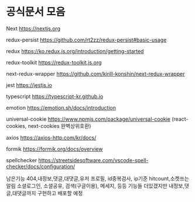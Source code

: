# 공식문서 모음

Next https://nextjs.org

redux-persist https://github.com/rt2zz/redux-persist#basic-usage

redux https://ko.redux.js.org/introduction/getting-started

redux-toolkit https://redux-toolkit.js.org

next-redux-wrapper https://github.com/kirill-konshin/next-redux-wrapper

jest https://jestjs.io

typescript https://typescript-kr.github.io

emotion https://emotion.sh/docs/introduction

universal-cookie https://www.npmjs.com/package/universal-cookie (react-cookies, next-cookies 완벽상위호환)

axios https://axios-http.com/kr/docs/

formik https://formik.org/docs/overview

spellchecker https://streetsidesoftware.com/vscode-spell-checker/docs/configuration/

남은기능
404,내정보,댓글,대댓글,유저 프로필,
id중복검사, ip기준 hitcount,소켓쓰는 알림
소셜로그인, 소셜공유, 검색(구글이용), 메세지,
등등 기능들 더있갰지만 
내정보,댓글,대댓글까지 구현하고 배포할 예정
